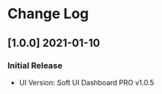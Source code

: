 # Change Log

## [1.0.0] 2021-01-10
### Initial Release

- UI Version: Soft UI Dashboard PRO v1.0.5
